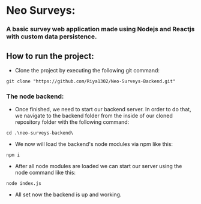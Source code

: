 # Neo Surveys:
### A basic survey web application made using Nodejs and Reactjs with custom data persistence.

## How to run the project:
- Clone the project by executing the following git command:
```
git clone "https://github.com/Riya1302/Neo-Surveys-Backend.git"
```
### The node backend:
- Once finished, we need to start our backend server. In order to do that, we navigate to the backend folder from the inside of our cloned repository folder with the following command:
```
cd .\neo-surveys-backend\
```
- We now will load the backend's node modules via npm like this:
```
npm i
```
- After all node modules are loaded we can start our server using the node command like this:
```
node index.js
```
- All set now the backend is up and working.
